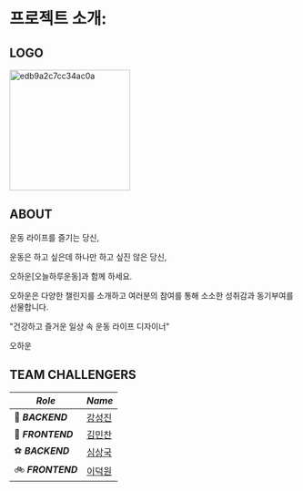 # 프로젝트 소개:

## LOGO

<img width="212" alt="edb9a2c7cc34ac0a" src="https://user-images.githubusercontent.com/79678662/130745877-8594c252-a2f4-4f77-a277-61db47cf3a8e.png">


## ABOUT

운동 라이프를 즐기는 당신,

운동은 하고 싶은데 하나만 하고 싶진 않은 당신,

오하운[오늘하루운동]과 함께 하세요.

오하운은 다양한 챌린지를 소개하고 
여러분의 참여를 통해 소소한 성취감과 동기부여를 선물합니다.

"건강하고 즐거운 일상 속 운동 라이프 디자이너"

오하운


## TEAM CHALLENGERS

| *Role* | *Name* |
| --- | --- |
| 🎾 ***BACKEND*** | [강성진](https://github.com/spirited-hunger) |
| 🥋 ***FRONTEND*** | [김민찬](https://github.com/KimMinchan95) |
| ⚽️ ***BACKEND*** | [심상국](https://github.com/dankhan102) |
| 🚲 ***FRONTEND*** | [이덕원](https://github.com/Lee-Duckwon) |
